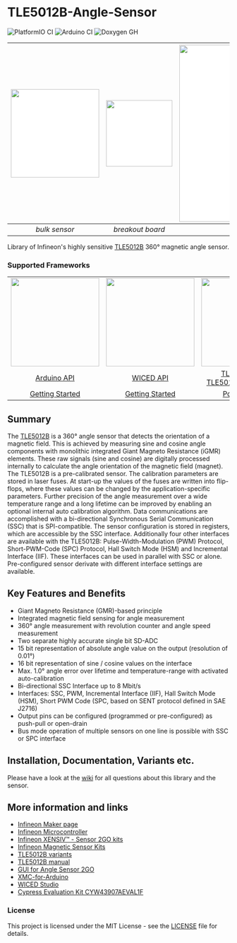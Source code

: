 # TLE5012B-Angle-Sensor

![PlatformIO CI](https://github.com/OlafFilies/TLE5012-Magnetic-Angle-Sensor/workflows/PlatformIO%20CI/badge.svg)
![Arduino CI](https://github.com/OlafFilies/TLE5012-Magnetic-Angle-Sensor/workflows/Arduino%20CI/badge.svg)
![Doxygen GH](https://github.com/OlafFilies/TLE5012-Magnetic-Angle-Sensor/workflows/Doxygen%20GH/badge.svg)

| <img src="https://github.com/infineon/TLE5012-Magnetic-Angle-Sensor/wiki/img/TLE_5012B_DSO-8-16_plain.jpg" width=200 style="background:white"> | <img src="https://github.com/infineon/TLE5012-Magnetic-Angle-Sensor/wiki/img/TLE5012B_breakout.png" width=150 style="background:white"> | <img src="https://github.com/infineon/TLE5012-Magnetic-Angle-Sensor/wiki/img/TLE5012B_horizontal.png" width=400 style="background:white"> |
|:--:|:--:|:--:|
| *bulk sensor* | *breakout board* | *Sensor2Go kit* 

Library of Infineon's highly sensitive [TLE5012B](https://www.infineon.com/cms/en/product/sensor/magnetic-sensors/magnetic-position-sensors/angle-sensors) 360° magnetic angle sensor.
### Supported Frameworks

<table>
    <tr>
        <td><img src="https://github.com/infineon/TLE5012-Magnetic-Angle-Sensor/wiki/img/arduino-logo.png" width=200></td>
        <td><img src="https://github.com/infineon/TLE5012-Magnetic-Angle-Sensor/wiki/img/wiced-logo.png" width=200></td>
        <td><img src="https://github.com/infineon/TLE5012-Magnetic-Angle-Sensor/wiki/img/cross-platform.png" width=200></td>
    </tr>
    <tr>
        <td style="text-align: center"><a href="https://github.com/Infineon/TLE5012-Magnetic-Angle-Sensor/wiki/Arduino-API">Arduino API</a></td>
        <td style="text-align: center"><a href="https://github.com/Infineon/TLE5012-Magnetic-Angle-Sensor/wiki/WICED-API">WICED API</a></td>
        <td style="text-align: center"><a href="https://github.com/Infineon/TLE5012-Magnetic-Angle-Sensor/wiki/TLE5012B-API/">TLE5012B API</a><br><a href="https://github.com/Infineon/TLE5012-Magnetic-Angle-Sensor/wiki/TLE5012BMotor-API">TLE5012B Register API</a></td>
    </tr>
    <tr>
        <td style="text-align: center"><a href="https://github.com/Infineon/TLE5012-Magnetic-Angle-Sensor/wiki/Ino-Getting-Started">Getting Started</a></td>
        <td style="text-align: center"><a href="https://github.com/Infineon/TLE5012-Magnetic-Angle-Sensor/wiki/CW-Getting-Started">Getting Started</a></td>
        <td style="text-align: center"><a href="https://github.com/Infineon/TLE5012-Magnetic-Angle-Sensor/wiki/Porting-Guide">Porting Guide</a></td>
    </tr>
</table>

## Summary
The [TLE5012B](https://www.infineon.com/cms/en/product/evaluation-boards/tle5012b_e1000_ms2go/) is a 360° angle sensor that detects the orientation of a magnetic field. This is achieved by measuring sine and cosine angle components with monolithic integrated Giant Magneto Resistance (iGMR) elements. These raw signals (sine and cosine) are digitally processed internally to calculate the angle orientation of the magnetic field (magnet). The TLE5012B is a pre-calibrated sensor. The calibration parameters are stored in laser fuses. At start-up the values of the fuses are written into flip-flops, where these values can be changed by the application-specific parameters. Further precision of the angle measurement over a wide temperature range and a long lifetime can be improved by enabling an optional internal auto calibration algorithm. Data communications are accomplished with a bi-directional Synchronous Serial Communication (SSC) that is SPI-compatible. The sensor configuration is stored in registers, which are accessible by the SSC interface. Additionally four other interfaces are available with the TLE5012B: Pulse-Width-Modulation (PWM) Protocol, Short-PWM-Code (SPC) Protocol, Hall Switch Mode (HSM) and Incremental Interface (IIF). These interfaces can be used in parallel with SSC or alone. Pre-configured sensor derivate with different interface settings are available.

## Key Features and Benefits
* Giant Magneto Resistance (GMR)-based principle
* Integrated magnetic field sensing for angle measurement
* 360° angle measurement with revolution counter and angle speed measurement
* Two separate highly accurate single bit SD-ADC
* 15 bit representation of absolute angle value on the output (resolution of 0.01°)
* 16 bit representation of sine / cosine values on the interface
* Max. 1.0° angle error over lifetime and temperature-range with activated auto-calibration
* Bi-directional SSC Interface up to 8 Mbit/s
* Interfaces: SSC, PWM, Incremental Interface (IIF), Hall Switch Mode (HSM), Short PWM Code (SPC, based on SENT protocol defined in SAE J2716)
* Output pins can be configured (programmed or pre-configured) as push-pull or open-drain
* Bus mode operation of multiple sensors on one line is possible with SSC or SPC interface
## Installation, Documentation, Variants etc.
Please have a look at the [wiki](https://github.com/infineon/TLE5012-Magnetic-Angle-Sensor/wiki) for all questions about this library and the sensor.

## More information and links
* [Infineon Maker page](https://www.infineon.com/cms/en/tools/landing/infineon-for-makers/#overview)
* [Infineon Microcontroller](https://www.infineon.com/cms/en/tools/landing/infineon-for-makers/microcontroller-boards/)
* [Infineon XENSIV™ - Sensor 2GO kits](https://www.infineon.com/cms/en/product/promopages/sensors-2go/#shields2go-myiot)
* [Infineon Magnetic Sensor Kits](https://www.infineon.com/cms/en/product/promopages/sensors-2go)
* [TLE5012B variants](https://www.infineon.com/cms/en/product/promopages/sensors-2go/#angle-sensor-2go)
* [TLE5012B manual](https://www.infineon.com/dgdl/Infineon-Angle_Sensor_TLE5012B-UM-v01_02-en-UM-v01_02-EN.pdf?fileId=5546d46146d18cb40146ec2eeae4633b)
* [GUI for Angle Sensor 2GO](https://www.infineon.com/dgdl/Infineon-Software-Magnetic-Angle-Sensor-2Go-SW-v01_01-SW-v01_01-EN.zip?fileId=5546d462675a69720167799771c5519e)
* [XMC-for-Arduino](https://github.com/Infineon/XMC-for-Arduino)
* [WICED Studio](https://community.cypress.com/community/software-forums/wiced-wifi/wiced-wifi-documentation)
* [Cypress Evaluation Kit CYW43907AEVAL1F](https://www.cypress.com/CYW943907AEVAL1F)

### License

This project is licensed under the MIT License - see the [LICENSE](LICENSE) file for details.
